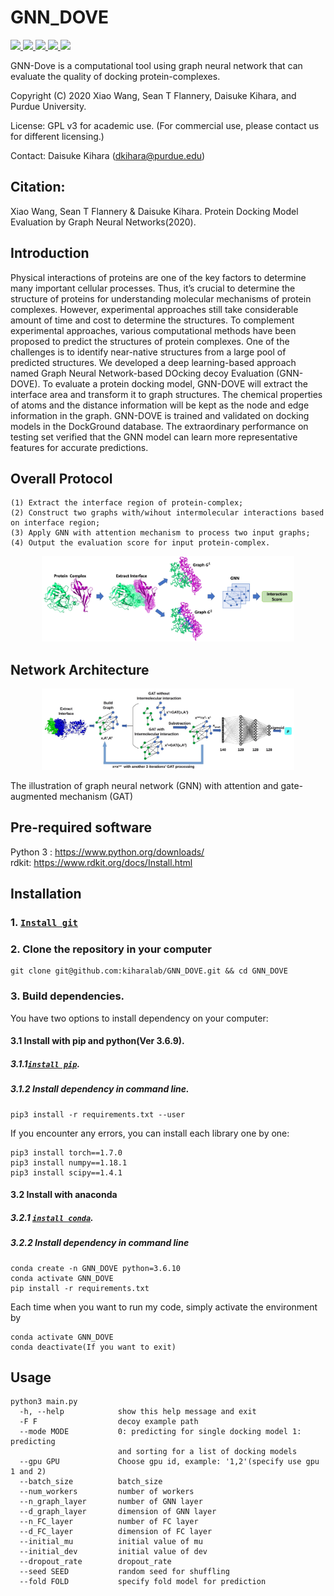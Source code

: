 # GNN_DOVE
<a href="https://github.com/marktext/marktext/releases/latest">
   <img src="https://img.shields.io/badge/GNN--DOVE-v2.0.0-green">
   <img src="https://img.shields.io/badge/platform-Linux%20%7C%20Mac%20-green">
   <img src="https://img.shields.io/badge/Language-python3-green">
   <img src="https://img.shields.io/badge/dependencies-tested-green">
   <img src="https://img.shields.io/badge/licence-GNU-green">
</a>  

GNN-Dove is a computational tool using graph neural network that can evaluate the quality of docking protein-complexes.  

Copyright (C) 2020 Xiao Wang, Sean T Flannery, Daisuke Kihara, and Purdue University. 

License: GPL v3 for academic use. (For commercial use, please contact us for different licensing.)

Contact: Daisuke Kihara (dkihara@purdue.edu)


## Citation:
Xiao Wang, Sean T Flannery & Daisuke Kihara. Protein Docking Model Evaluation by Graph Neural Networks(2020).


## Introduction
Physical interactions of proteins are one of the key factors to determine many important cellular processes. Thus, it’s crucial to determine the structure of proteins for understanding molecular mechanisms of protein complexes. However, experimental approaches still take considerable amount of time and cost to determine the structures. To complement experimental approaches, various computational methods have been proposed to predict the structures of protein complexes. One of the challenges is to identify near-native structures from a large pool of predicted structures. We developed a deep learning-based approach named Graph Neural Network-based DOcking decoy Evaluation (GNN-DOVE). To evaluate a protein docking model, GNN-DOVE will extract the interface area and transform it to graph structures. The chemical properties of atoms and the distance information will be kept as the node and edge information in the graph. GNN-DOVE is trained and validated on docking models in the DockGround database. The extraordinary performance on testing set verified that the GNN model can learn more representative features for accurate predictions. 

## Overall Protocol
```
(1) Extract the interface region of protein-complex;
(2) Construct two graphs with/wihout intermolecular interactions based on interface region;
(3) Apply GNN with attention mechanism to process two input graphs;
(4) Output the evaluation score for input protein-complex.
```
<p align="center">
  <img src="figure/protocal.jpeg" alt="protocol" width="80%">
</p> 

## Network Architecture

<p align="center">
  <img src="figure/network.png" alt="network" width="80%">
</p> 
The illustration of graph neural network (GNN) with attention and gate-augmented mechanism (GAT)

## Pre-required software
Python 3 : https://www.python.org/downloads/    
rdkit: https://www.rdkit.org/docs/Install.html

## Installation  
### 1. [`Install git`](https://git-scm.com/book/en/v2/Getting-Started-Installing-Git) 
### 2. Clone the repository in your computer 
```
git clone git@github.com:kiharalab/GNN_DOVE.git && cd GNN_DOVE
```

### 3. Build dependencies.   
You have two options to install dependency on your computer:
#### 3.1 Install with pip and python(Ver 3.6.9).
##### 3.1.1[`install pip`](https://pip.pypa.io/en/stable/installing/).
##### 3.1.2  Install dependency in command line.
```
pip3 install -r requirements.txt --user
```
If you encounter any errors, you can install each library one by one:
```
pip3 install torch==1.7.0
pip3 install numpy==1.18.1
pip3 install scipy==1.4.1
```

#### 3.2 Install with anaconda
##### 3.2.1 [`install conda`](https://docs.conda.io/projects/conda/en/latest/user-guide/install/macos.html). 
##### 3.2.2 Install dependency in command line
```
conda create -n GNN_DOVE python=3.6.10
conda activate GNN_DOVE
pip install -r requirements.txt 
```
Each time when you want to run my code, simply activate the environment by
```
conda activate GNN_DOVE
conda deactivate(If you want to exit) 
```

## Usage
```
python3 main.py
  -h, --help            show this help message and exit
  -F F                  decoy example path
  --mode MODE           0: predicting for single docking model 1: predicting
                        and sorting for a list of docking models
  --gpu GPU             Choose gpu id, example: '1,2'(specify use gpu 1 and 2)
  --batch_size          batch_size
  --num_workers         number of workers
  --n_graph_layer       number of GNN layer
  --d_graph_layer       dimension of GNN layer
  --n_FC_layer          number of FC layer
  --d_FC_layer          dimension of FC layer
  --initial_mu          initial value of mu
  --initial_dev         initial value of dev
  --dropout_rate        dropout_rate
  --seed SEED           random seed for shuffling
  --fold FOLD           specify fold model for prediction

```



